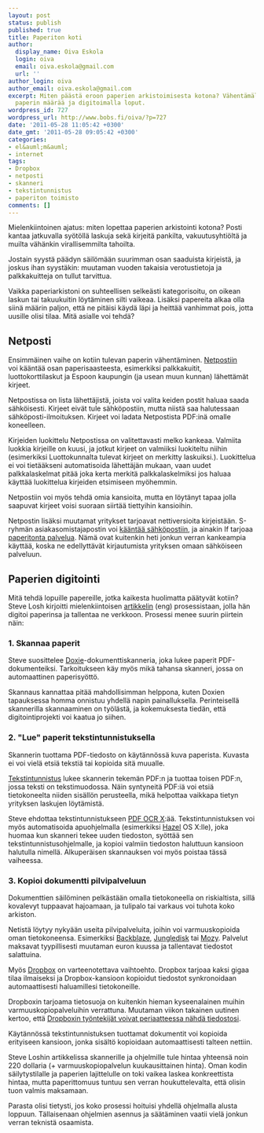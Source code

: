 ```yaml
---
layout: post
status: publish
published: true
title: Paperiton koti
author:
  display_name: Oiva Eskola
  login: oiva
  email: oiva.eskola@gmail.com
  url: ''
author_login: oiva
author_email: oiva.eskola@gmail.com
excerpt: Miten päästä eroon paperien arkistoimisesta kotona? Vähentämällä kotiin tulevan
  paperin määrää ja digitoimalla loput.
wordpress_id: 727
wordpress_url: http://www.bobs.fi/oiva/?p=727
date: '2011-05-28 11:05:42 +0300'
date_gmt: '2011-05-28 09:05:42 +0300'
categories:
- el&auml;m&auml;
- internet
tags:
- Dropbox
- netposti
- skanneri
- tekstintunnistus
- paperiton toimisto
comments: []
---
```

<p>Mielenkiintoinen ajatus: miten lopettaa paperien arkistointi kotona? Posti kantaa jatkuvalla sy&ouml;t&ouml;ll&auml; laskuja sek&auml; kirjeit&auml; pankilta, vakuutusyhti&ouml;lt&auml; ja muilta v&auml;h&auml;nkin virallisemmilta tahoilta.</p>
<p>Jostain syyst&auml; p&auml;&auml;dyn s&auml;il&ouml;m&auml;&auml;n suurimman osan saaduista kirjeist&auml;, ja joskus ihan syyst&auml;kin: muutaman vuoden takaisia verotustietoja ja palkkakuitteja on tullut tarvittua.</p>
<p>Vaikka paperiarkistoni on suhteellisen selke&auml;sti kategorisoitu, on oikean laskun tai takuukuitin l&ouml;yt&auml;minen silti vaikeaa. Lis&auml;ksi papereita alkaa olla siin&auml; m&auml;&auml;rin paljon, ett&auml; ne pit&auml;isi k&auml;yd&auml; l&auml;pi ja heitt&auml;&auml; vanhimmat pois, jotta uusille olisi tilaa. Mit&auml; asialle voi tehd&auml;?</p>
<h2>Netposti</h2>
Ensimm&auml;inen vaihe on kotiin tulevan paperin v&auml;hent&auml;minen. <a href="http://www.netposti.fi" target="_blank">Netpostiin</a><br />
<script type="text/javascript">// < ![CDATA[<br />
var uri = 'http://impfi.tradedoubler.com/imp?type(inv)g(18304888)a(1897618)' + new String (Math.random()).substring (2, 11);<br />
document.write('<img src="'+uri +'"/>');<br />
// ]]></script>voi k&auml;&auml;nt&auml;&auml; osan paperisaasteesta, esimerkiksi palkkakuitit, luottokorttilaskut ja Espoon kaupungin (ja usean muun kunnan) l&auml;hett&auml;m&auml;t kirjeet.</p>
<p>Netpostissa on lista l&auml;hett&auml;jist&auml;, joista voi valita keiden postit haluaa saada s&auml;hk&ouml;isesti. Kirjeet eiv&auml;t tule s&auml;hk&ouml;postiin, mutta niist&auml; saa halutessaan s&auml;hk&ouml;posti-ilmoituksen. Kirjeet voi ladata Netpostista PDF:in&auml; omalle koneelleen.</p>
<p>Kirjeiden luokittelu Netpostissa on valitettavasti melko kankeaa. Valmiita luokkia kirjeille on kuusi, ja jotkut kirjeet on valmiiksi luokiteltu niihin (esimerkiksi Luottokunnalta tulevat kirjeet on merkitty laskuiksi.). Luokittelua ei voi tiet&auml;&auml;kseni automatisoida l&auml;hett&auml;j&auml;n mukaan, vaan uudet palkkalaskelmat pit&auml;&auml; joka kerta merkit&auml; palkkalaskelmiksi jos haluaa k&auml;ytt&auml;&auml; luokittelua kirjeiden etsimiseen my&ouml;hemmin.</p>
<p>Netpostiin voi my&ouml;s tehd&auml; omia kansioita, mutta en l&ouml;yt&auml;nyt tapaa jolla saapuvat kirjeet voisi suoraan siirt&auml;&auml; tiettyihin kansioihin.</p>
<p>Netpostin lis&auml;ksi muutamat yritykset tarjoavat nettiversioita kirjeist&auml;&auml;n. S-ryhm&auml;n asiakasomistajapostin voi <a href="http://www.hok-elanto.fi/index.php?id=asiakasomistajaposti">k&auml;&auml;nt&auml;&auml; s&auml;hk&ouml;postiin</a>, ja ainakin If tarjoaa <a href="http://www.if.fi/web/fi/henkiloasiakkaat/IfKansio/Paperitonpalvelu/Pages/default.aspx">paperitonta palvelua</a>. N&auml;m&auml; ovat kuitenkin heti jonkun verran kankeampia k&auml;ytt&auml;&auml;, koska ne edellytt&auml;v&auml;t kirjautumista yrityksen omaan s&auml;hk&ouml;iseen palveluun.</p>
<h2>Paperien digitointi</h2>
<p>Mit&auml; tehd&auml; lopuille papereille, jotka kaikesta huolimatta p&auml;&auml;tyv&auml;t kotiin? Steve Losh kirjoitti mielenkiintoisen <a title="Going Paper-Free for $220 (eng)" href="http://stevelosh.com/blog/2011/05/paper-free/">artikkelin</a> (eng) prosessistaan, jolla h&auml;n digitoi paperinsa ja tallentaa ne verkkoon. Prosessi menee suurin piirtein n&auml;in:</p>
<h3>1. Skannaa paperit</h3>
<p>Steve suosittelee <a href="http://www.getdoxie.com/">Doxie</a>-dokumenttiskanneria, joka lukee paperit PDF-dokumenteiksi. Tarkoitukseen k&auml;y my&ouml;s mik&auml; tahansa skanneri, jossa on automaattinen paperisy&ouml;tt&ouml;.</p>
<p>Skannaus kannattaa pit&auml;&auml; mahdollisimman helppona, kuten Doxien tapauksessa homma onnistuu yhdell&auml; napin painalluksella. Perinteisell&auml; skannerilla skannaaminen on ty&ouml;l&auml;st&auml;, ja kokemuksesta tied&auml;n, ett&auml; digitointiprojekti voi kaatua jo siihen.</p>
<h3>2. "Lue" paperit tekstintunnistuksella</h3>
<p>Skannerin tuottama PDF-tiedosto on k&auml;yt&auml;nn&ouml;ss&auml; kuva paperista. Kuvasta ei voi viel&auml; etsi&auml; teksti&auml; tai kopioida sit&auml; muualle.</p>
<p><a title="Wikipedia: tekstintunnistus" href="http://fi.wikipedia.org/wiki/Tekstintunnistus">Tekstintunnistus</a> lukee skannerin tekem&auml;n PDF:n ja tuottaa toisen PDF:n, jossa teksti on tekstimuodossa. N&auml;in syntyneit&auml; PDF:i&auml; voi etsi&auml; tietokoneelta niiden sis&auml;ll&ouml;n perusteella, mik&auml; helpottaa vaikkapa tietyn yrityksen laskujen l&ouml;yt&auml;mist&auml;.</p>
<p>Steve ehdottaa tekstintunnistukseen <a href="http://solutions.weblite.ca/pdfocrx/">PDF OCR X</a>:&auml;&auml;. Tekstintunnistuksen voi my&ouml;s automatisoida apuohjelmalla (esimerkiksi <a href="http://www.noodlesoft.com/hazel.php">Hazel</a> OS X:lle), joka huomaa kun skanneri tekee uuden tiedoston, sy&ouml;tt&auml;&auml; sen tekstintunnistusohjelmalle, ja kopioi valmiin tiedoston haluttuun kansioon halutulla nimell&auml;. Alkuper&auml;isen skannauksen voi my&ouml;s poistaa t&auml;ss&auml; vaiheessa.</p>
<h3>3. Kopioi dokumentti pilvipalveluun</h3>
<p>Dokumenttien s&auml;il&ouml;minen pelk&auml;st&auml;&auml;n omalla tietokoneella on riskialtista, sill&auml; kovalevyt tuppaavat hajoamaan, ja tulipalo tai varkaus voi tuhota koko arkiston.</p>
<p>Netist&auml; l&ouml;ytyy nyky&auml;&auml;n useita pilvipalveluita, joihin voi varmuuskopioida oman tietokoneensa. Esimerkiksi <a href="http://www.backblaze.com/">Backblaze</a>, <a href="https://www.jungledisk.com/">Jungledisk</a> tai <a href="http://mozy.ie/">Mozy</a>. Palvelut maksavat tyypillisesti muutaman euron kuussa ja tallentavat tiedostot salattuina.</p>
<p>My&ouml;s <a href="http://db.tt/Yp7l81H">Dropbox</a> on varteenotettava vaihtoehto. Dropbox tarjoaa kaksi gigaa tilaa ilmaiseksi ja Dropbox-kansioon kopioidut tiedostot synkronoidaan automaattisesti haluamillesi tietokoneille.</p>
<p>Dropboxin tarjoama tietosuoja on kuitenkin hieman kyseenalainen muihin varmuuskopiopalveluihin verrattuna. Muutaman viikon takainen uutinen kertoo, ett&auml; <a href="http://www.wired.com/threatlevel/2011/05/dropbox-ftc/">Dropboxin ty&ouml;ntekij&auml;t voivat periaatteessa n&auml;hd&auml; tiedostosi</a>.</p>
<p>K&auml;yt&auml;nn&ouml;ss&auml; tekstintunnistuksen tuottamat dokumentit voi kopioida erityiseen kansioon, jonka sis&auml;lt&ouml; kopioidaan automaattisesti talteen nettiin.</p>
<p>Steve Loshin artikkelissa skannerille ja ohjelmille tule hintaa yhteens&auml; noin 220 dollaria (+ varmuuskopiopalvelun kuukausittainen hinta). Oman kodin s&auml;ilytystilalle ja paperien lajittelulle on toki vaikea laskea konkreettista hintaa, mutta paperittomuus tuntuu sen verran houkuttelevalta, ett&auml; olisin tuon valmis maksamaan.</p>
<p>Parasta olisi tietysti, jos koko prosessi hoituisi yhdell&auml; ohjelmalla alusta loppuun. T&auml;llaisenaan ohjelmien asennus ja s&auml;&auml;t&auml;minen vaatii viel&auml; jonkun verran teknist&auml; osaamista.</p>
